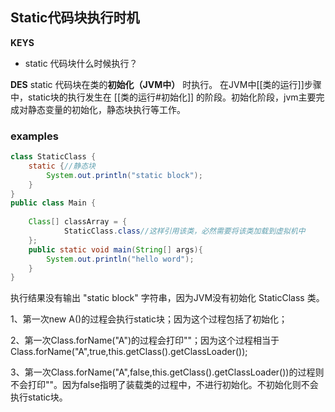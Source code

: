 ## Static代码块执行时机
**KEYS**
- static 代码块什么时候执行？

**DES**
static 代码块在类的**初始化（JVM中）** 时执行。
在JVM中[[类的运行]]步骤中，static块的执行发生在 [[类的运行#初始化]] 的阶段。初始化阶段，jvm主要完成对静态变量的初始化，静态块执行等工作。


### examples
```java
class StaticClass {
    static {//静态块
        System.out.println("static block");
    }
}
public class Main {
 
    Class[] classArray = {
            StaticClass.class//这样引用该类，必然需要将该类加载到虚拟机中
    };
    public static void main(String[] args){
        System.out.println("hello word");
    }
}
```
执行结果没有输出 "static block" 字符串，因为JVM没有初始化 StaticClass 类。

1、第一次new A()的过程会执行static块；因为这个过程包括了初始化；

2、第一次Class.forName("A")的过程会打印""；因为这个过程相当于Class.forName("A",true,this.getClass().getClassLoader());

3、第一次Class.forName("A",false,this.getClass().getClassLoader())的过程则不会打印""。因为false指明了装载类的过程中，不进行初始化。不初始化则不会执行static块。
